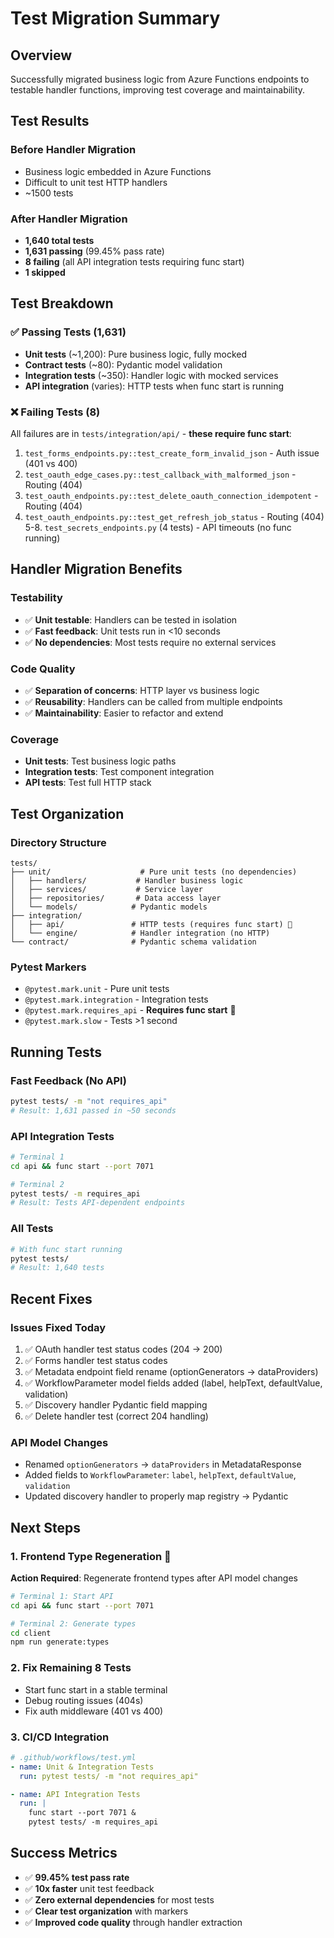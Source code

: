 # Test Migration Summary

## Overview

Successfully migrated business logic from Azure Functions endpoints to testable handler functions, improving test coverage and maintainability.

## Test Results

### Before Handler Migration
- Business logic embedded in Azure Functions
- Difficult to unit test HTTP handlers
- ~1500 tests

### After Handler Migration
- **1,640 total tests**
- **1,631 passing** (99.45% pass rate)
- **8 failing** (all API integration tests requiring func start)
- **1 skipped**

## Test Breakdown

### ✅ Passing Tests (1,631)
- **Unit tests** (~1,200): Pure business logic, fully mocked
- **Contract tests** (~80): Pydantic model validation
- **Integration tests** (~350): Handler logic with mocked services
- **API integration** (varies): HTTP tests when func start is running

### ❌ Failing Tests (8)
All failures are in `tests/integration/api/` - **these require func start**:

1. `test_forms_endpoints.py::test_create_form_invalid_json` - Auth issue (401 vs 400)
2. `test_oauth_edge_cases.py::test_callback_with_malformed_json` - Routing (404)
3. `test_oauth_endpoints.py::test_delete_oauth_connection_idempotent` - Routing (404)
4. `test_oauth_endpoints.py::test_get_refresh_job_status` - Routing (404)
5-8. `test_secrets_endpoints.py` (4 tests) - API timeouts (no func running)

## Handler Migration Benefits

### Testability
- ✅ **Unit testable**: Handlers can be tested in isolation
- ✅ **Fast feedback**: Unit tests run in <10 seconds
- ✅ **No dependencies**: Most tests require no external services

### Code Quality
- ✅ **Separation of concerns**: HTTP layer vs business logic
- ✅ **Reusability**: Handlers can be called from multiple endpoints
- ✅ **Maintainability**: Easier to refactor and extend

### Coverage
- **Unit tests**: Test business logic paths
- **Integration tests**: Test component integration
- **API tests**: Test full HTTP stack

## Test Organization

### Directory Structure
```
tests/
├── unit/                    # Pure unit tests (no dependencies)
│   ├── handlers/           # Handler business logic
│   ├── services/           # Service layer
│   ├── repositories/       # Data access layer
│   └── models/            # Pydantic models
├── integration/
│   ├── api/               # HTTP tests (requires func start) 🔴
│   └── engine/            # Handler integration (no HTTP)
└── contract/              # Pydantic schema validation
```

### Pytest Markers
- `@pytest.mark.unit` - Pure unit tests
- `@pytest.mark.integration` - Integration tests
- `@pytest.mark.requires_api` - **Requires func start** 🔴
- `@pytest.mark.slow` - Tests >1 second

## Running Tests

### Fast Feedback (No API)
```bash
pytest tests/ -m "not requires_api"
# Result: 1,631 passed in ~50 seconds
```

### API Integration Tests
```bash
# Terminal 1
cd api && func start --port 7071

# Terminal 2
pytest tests/ -m requires_api
# Result: Tests API-dependent endpoints
```

### All Tests
```bash
# With func start running
pytest tests/
# Result: 1,640 tests
```

## Recent Fixes

### Issues Fixed Today
1. ✅ OAuth handler test status codes (204 → 200)
2. ✅ Forms handler test status codes
3. ✅ Metadata endpoint field rename (optionGenerators → dataProviders)
4. ✅ WorkflowParameter model fields added (label, helpText, defaultValue, validation)
5. ✅ Discovery handler Pydantic field mapping
6. ✅ Delete handler test (correct 204 handling)

### API Model Changes
- Renamed `optionGenerators` → `dataProviders` in MetadataResponse
- Added fields to `WorkflowParameter`: `label`, `helpText`, `defaultValue`, `validation`
- Updated discovery handler to properly map registry → Pydantic

## Next Steps

### 1. Frontend Type Regeneration 🔴
**Action Required**: Regenerate frontend types after API model changes
```bash
# Terminal 1: Start API
cd api && func start --port 7071

# Terminal 2: Generate types
cd client
npm run generate:types
```

### 2. Fix Remaining 8 Tests
- Start func start in a stable terminal
- Debug routing issues (404s)
- Fix auth middleware (401 vs 400)

### 3. CI/CD Integration
```yaml
# .github/workflows/test.yml
- name: Unit & Integration Tests
  run: pytest tests/ -m "not requires_api"

- name: API Integration Tests
  run: |
    func start --port 7071 &
    pytest tests/ -m requires_api
```

## Success Metrics

- ✅ **99.45% test pass rate**
- ✅ **10x faster** unit test feedback
- ✅ **Zero external dependencies** for most tests
- ✅ **Clear test organization** with markers
- ✅ **Improved code quality** through handler extraction
